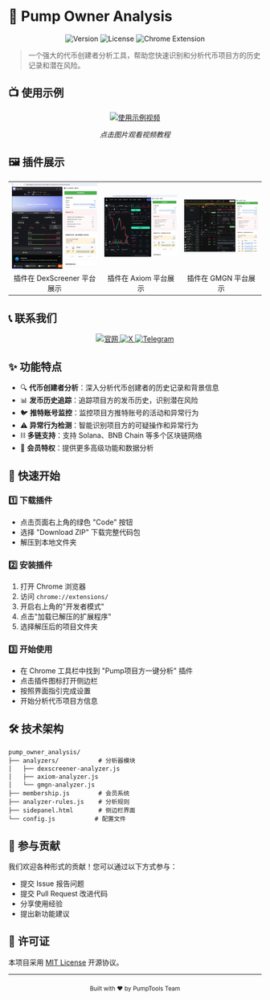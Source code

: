# 🚀 Pump Owner Analysis

<div align="center">
  <img src="https://img.shields.io/badge/Version-1.2-blue" alt="Version">
  <img src="https://img.shields.io/badge/License-MIT-green" alt="License">
  <img src="https://img.shields.io/badge/Chrome-Extension-yellow" alt="Chrome Extension">
</div>

> 一个强大的代币创建者分析工具，帮助您快速识别和分析代币项目方的历史记录和潜在风险。

## 📺 使用示例

<div align="center">
  <a href="https://www.youtube.com/watch?v=4cOJl88uaEw">
    <img src="https://img.youtube.com/vi/4cOJl88uaEw/maxresdefault.jpg" alt="使用示例视频" width="600">
  </a>
  <p><i>点击图片观看视频教程</i></p>
</div>

## 🖼️ 插件展示

<div align="center">
  <table>
    <tr>
      <td><img src="./assets/dexscreener_demo.jpeg" alt="DexScreener平台展示" width="280"/></td>
      <td><img src="./assets/axiom_demo.jpeg" alt="Axiom平台展示" width="280"/></td>
      <td><img src="./assets/gmgn_demo.jpeg" alt="GMGN平台展示" width="280"/></td>
    </tr>
    <tr>
      <td align="center">插件在 DexScreener 平台展示</td>
      <td align="center">插件在 Axiom 平台展示</td>
      <td align="center">插件在 GMGN 平台展示</td>
    </tr>
  </table>
</div>

## 📞 联系我们

<div align="center">
  <a href="https://pumptools.me/">
    <img src="https://img.shields.io/badge/官网-pumptools.me-blue" alt="官网">
  </a>
  <a href="https://x.com/pumptools_me">
    <img src="https://img.shields.io/badge/X-@pumptools_me-black" alt="X">
  </a>
  <a href="https://t.me/pumptools_me">
    <img src="https://img.shields.io/badge/Telegram-@pumptools_me-blue" alt="Telegram">
  </a>
</div>

## ✨ 功能特点

- 🔍 **代币创建者分析**：深入分析代币创建者的历史记录和背景信息
- 📊 **发币历史追踪**：追踪项目方的发币历史，识别潜在风险
- 🐦 **推特账号监控**：监控项目方推特账号的活动和异常行为
- ⚠️ **异常行为检测**：智能识别项目方的可疑操作和异常行为
- ⛓️ **多链支持**：支持 Solana、BNB Chain 等多个区块链网络
- 👑 **会员特权**：提供更多高级功能和数据分析

## 🚀 快速开始

### 1️⃣ 下载插件
- 点击页面右上角的绿色 "Code" 按钮
- 选择 "Download ZIP" 下载完整代码包
- 解压到本地文件夹

### 2️⃣ 安装插件
1. 打开 Chrome 浏览器
2. 访问 `chrome://extensions/`
3. 开启右上角的"开发者模式"
4. 点击"加载已解压的扩展程序"
5. 选择解压后的项目文件夹

### 3️⃣ 开始使用
- 在 Chrome 工具栏中找到 "Pump项目方一键分析" 插件
- 点击插件图标打开侧边栏
- 按照界面指引完成设置
- 开始分析代币项目方信息

## 🛠️ 技术架构

```
pump_owner_analysis/
├── analyzers/           # 分析器模块
│   ├── dexscreener-analyzer.js
│   ├── axiom-analyzer.js
│   └── gmgn-analyzer.js
├── membership.js        # 会员系统
├── analyzer-rules.js    # 分析规则
├── sidepanel.html       # 侧边栏界面
└── config.js           # 配置文件
```

## 🤝 参与贡献

我们欢迎各种形式的贡献！您可以通过以下方式参与：

- 提交 Issue 报告问题
- 提交 Pull Request 改进代码
- 分享使用经验
- 提出新功能建议

## 📄 许可证

本项目采用 [MIT License](LICENSE) 开源协议。

---

<div align="center">
  <sub>Built with ❤️ by PumpTools Team</sub>
</div>
